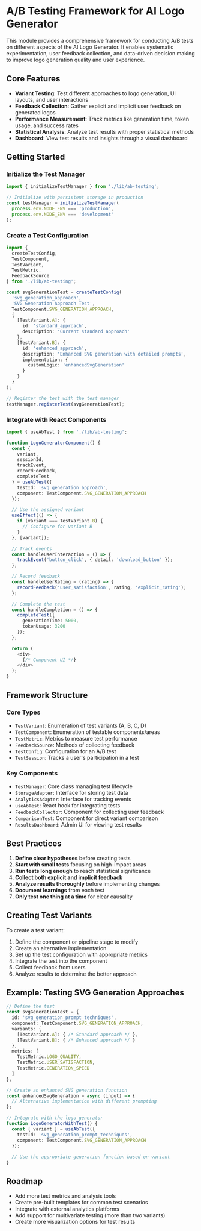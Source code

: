 # A/B Testing Framework for AI Logo Generator

This module provides a comprehensive framework for conducting A/B tests on different aspects of the AI Logo Generator. It enables systematic experimentation, user feedback collection, and data-driven decision making to improve logo generation quality and user experience.

## Core Features

- **Variant Testing**: Test different approaches to logo generation, UI layouts, and user interactions
- **Feedback Collection**: Gather explicit and implicit user feedback on generated logos
- **Performance Measurement**: Track metrics like generation time, token usage, and success rates
- **Statistical Analysis**: Analyze test results with proper statistical methods
- **Dashboard**: View test results and insights through a visual dashboard

## Getting Started

### Initialize the Test Manager

```typescript
import { initializeTestManager } from './lib/ab-testing';

// Initialize with persistent storage in production
const testManager = initializeTestManager(
  process.env.NODE_ENV === 'production',
  process.env.NODE_ENV === 'development'
);
```

### Create a Test Configuration

```typescript
import { 
  createTestConfig, 
  TestComponent, 
  TestVariant, 
  TestMetric, 
  FeedbackSource 
} from './lib/ab-testing';

const svgGenerationTest = createTestConfig(
  'svg_generation_approach',
  'SVG Generation Approach Test',
  TestComponent.SVG_GENERATION_APPROACH,
  {
    [TestVariant.A]: {
      id: 'standard_approach',
      description: 'Current standard approach'
    },
    [TestVariant.B]: {
      id: 'enhanced_approach',
      description: 'Enhanced SVG generation with detailed prompts',
      implementation: {
        customLogic: 'enhancedSvgGeneration'
      }
    }
  }
);

// Register the test with the test manager
testManager.registerTest(svgGenerationTest);
```

### Integrate with React Components

```typescript
import { useAbTest } from './lib/ab-testing';

function LogoGeneratorComponent() {
  const {
    variant,
    sessionId,
    trackEvent,
    recordFeedback,
    completeTest
  } = useAbTest({
    testId: 'svg_generation_approach',
    component: TestComponent.SVG_GENERATION_APPROACH
  });

  // Use the assigned variant
  useEffect(() => {
    if (variant === TestVariant.B) {
      // Configure for variant B
    }
  }, [variant]);

  // Track events
  const handleUserInteraction = () => {
    trackEvent('button_click', { detail: 'download_button' });
  };

  // Record feedback
  const handleUserRating = (rating) => {
    recordFeedback('user_satisfaction', rating, 'explicit_rating');
  };

  // Complete the test
  const handleCompletion = () => {
    completeTest({
      generationTime: 5000,
      tokenUsage: 3200
    });
  };

  return (
    <div>
      {/* Component UI */}
    </div>
  );
}
```

## Framework Structure

### Core Types

- `TestVariant`: Enumeration of test variants (A, B, C, D)
- `TestComponent`: Enumeration of testable components/areas
- `TestMetric`: Metrics to measure test performance
- `FeedbackSource`: Methods of collecting feedback
- `TestConfig`: Configuration for an A/B test
- `TestSession`: Tracks a user's participation in a test

### Key Components

- `TestManager`: Core class managing test lifecycle
- `StorageAdapter`: Interface for storing test data
- `AnalyticsAdapter`: Interface for tracking events
- `useAbTest`: React hook for integrating tests
- `FeedbackCollector`: Component for collecting user feedback
- `ComparisonTest`: Component for direct variant comparison
- `ResultsDashboard`: Admin UI for viewing test results

## Best Practices

1. **Define clear hypotheses** before creating tests
2. **Start with small tests** focusing on high-impact areas
3. **Run tests long enough** to reach statistical significance
4. **Collect both explicit and implicit feedback**
5. **Analyze results thoroughly** before implementing changes
6. **Document learnings** from each test
7. **Only test one thing at a time** for clear causality

## Creating Test Variants

To create a test variant:

1. Define the component or pipeline stage to modify
2. Create an alternative implementation
3. Set up the test configuration with appropriate metrics
4. Integrate the test into the component
5. Collect feedback from users
6. Analyze results to determine the better approach

## Example: Testing SVG Generation Approaches

```typescript
// Define the test
const svgGenerationTest = {
  id: 'svg_generation_prompt_techniques',
  component: TestComponent.SVG_GENERATION_APPROACH,
  variants: {
    [TestVariant.A]: { /* Standard approach */ },
    [TestVariant.B]: { /* Enhanced approach */ }
  },
  metrics: [
    TestMetric.LOGO_QUALITY,
    TestMetric.USER_SATISFACTION,
    TestMetric.GENERATION_SPEED
  ]
};

// Create an enhanced SVG generation function
const enhancedSvgGeneration = async (input) => {
  // Alternative implementation with different prompting
};

// Integrate with the logo generator
function LogoGeneratorWithTest() {
  const { variant } = useAbTest({
    testId: 'svg_generation_prompt_techniques',
    component: TestComponent.SVG_GENERATION_APPROACH
  });
  
  // Use the appropriate generation function based on variant
}
```

## Roadmap

- Add more test metrics and analysis tools
- Create pre-built templates for common test scenarios
- Integrate with external analytics platforms
- Add support for multivariate testing (more than two variants)
- Create more visualization options for test results